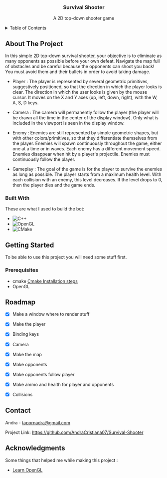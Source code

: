
<!-- PROJECT LOGO -->
<br />
<div align="center">

  <h3 align="center">Survival Shooter</h3>

  <p align="center">
    A 2D top-down shooter game
    <br />
   
  </p>
</div>



<!-- TABLE OF CONTENTS -->
<details>
  <summary>Table of Contents</summary>
  <ol>
    <li>
      <a href="#about-the-project">About The Project</a>
      <ul>
        <li><a href="#built-with">Built With</a></li>
      </ul>
    </li>
    <li>
      <a href="#getting-started">Getting Started</a>
      <ul>
        <li><a href="#prerequisites">Prerequisites</a></li>
      </ul>
    </li>
    <li><a href="#roadmap">Roadmap</a></li>
    <li><a href="#contact">Contact</a></li>
    <li><a href="#acknowledgments">Acknoledgments</a></li>
    
    
  </ol>
</details>



<!-- ABOUT THE PROJECT -->
## About The Project

<!-- [![Product Name Screen Shot][product-screenshot]](https://example.com) -->

In this simple 2D top-down survival shooter, your objective is to eliminate as many opponents as possible before your own defeat. Navigate the map full of obstacles and be careful because the opponents can shoot you back! You must avoid them and their bullets in order to avoid taking damage.

* Player :
The player is represented by several geometric primitives, suggestively positioned, so that the direction in which the player looks is clear. The direction in which the user looks is given by the mouse cursor. It moves on the X and Y axes (up, left, down, right), with the W, A, S, D keys.

* Camera :
The camera will permanently follow the player (the player will be drawn all the time in the center of the display window).  Only what is included in the viewport is seen in the display window.

* Enemy :
Enemies are still represented by simple geometric shapes, but with other colors/primitives, so that they differentiate themselves from the player. Enemies will spawn continuously throughout the game, either one at a time or in waves. Each enemy has a different movement speed. Enemies disappear when hit by a player's projectile. Enemies must continuously follow the player. 

* Gameplay :
The goal of the game is for the player to survive the enemies as long as possible. The player starts from a maximum health level. With each collision with an enemy, this level decreases. If the level drops to 0, then the player dies and the game ends.




### Built With

These are what I used to build the bot:

* ![C++](https://img.shields.io/badge/c++-%2300599C.svg?style=for-the-badge&logo=c%2B%2B&logoColor=white)
* ![OpenGL](https://img.shields.io/badge/OpenGL-%23FFFFFF.svg?style=for-the-badge&logo=opengl)
* ![CMake](https://img.shields.io/badge/CMake-%23008FBA.svg?style=for-the-badge&logo=cmake&logoColor=white)



<!-- GETTING STARTED -->
## Getting Started

To be able to use this project you will need some stuff first.

### Prerequisites

* cmake
  [Cmake Installation steps](https://cgold.readthedocs.io/en/latest/first-step/installation.html)
* OpenGL






<!-- USAGE EXAMPLES -->
<!-- ## Usage

Use this space to show useful examples of how a project can be used. Additional screenshots, code examples and demos work well in this space. You may also link to more resources.

_For more examples, please refer to the [Documentation](https://example.com)_

<p align="right">(<a href="#readme-top">back to top</a>)</p> -->



<!-- ROADMAP -->
## Roadmap

- [x] Make a window where to render stuff
- [x] Make the player
- [x] Binding keys
- [x] Camera
- [x] Make the map
- [x] Make opponents
- [x] Make opponents follow player
- [x] Make ammo and health for player and opponents
- [x] Collisions
 


<!-- CONTACT -->
## Contact

Andra -  tapornadra@gmail.com

Project Link: https://github.com/AndraCristiana07/Survival-Shooter




<!-- ACKNOWLEDGMENTS -->
## Acknowledgments

Some things that helped me while making this project :
* [Learn OpenGL](https://learnopengl.com/)





